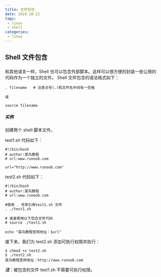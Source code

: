 ```yaml
---
title: 文件包含
date: 2019-10-22
tags:
 - linux 
 - shell
categories: 
 - linux
---
```


## Shell 文件包含

###
和其他语言一样，Shell 也可以包含外部脚本。这样可以很方便的封装一些公用的代码作为一个独立的文件。
Shell 文件包含的语法格式如下：
```
. filename   # 注意点号(.)和文件名中间有一空格

或

source filename
```


##### 实例
创建两个 shell 脚本文件。

test1.sh 代码如下：
```
#!/bin/bash
# author:菜鸟教程
# url:www.runoob.com

url="http://www.runoob.com"
```

test2.sh 代码如下：
```
#!/bin/bash
# author:菜鸟教程
# url:www.runoob.com

#使用 . 号来引用test1.sh 文件
. ./test1.sh

# 或者使用以下包含文件代码
# source ./test1.sh

echo "菜鸟教程官网地址：$url"
```

接下来，我们为 test2.sh 添加可执行权限并执行：
```
$ chmod +x test2.sh 
$ ./test2.sh 
菜鸟教程官网地址：http://www.runoob.com
```

***注***：被包含的文件 test1.sh 不需要可执行权限。